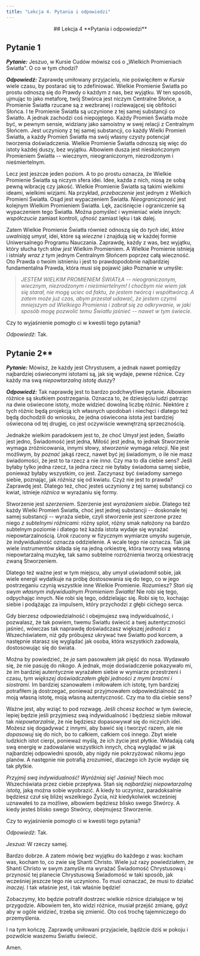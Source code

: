 ```yaml
---
title: "Lekcja 4. Pytania i odpowiedzi"
---
```


<div markdown="1" align="center"> 
## Lekcja 4
**Pytania i odpowiedzi**

</div>

## Pytanie 1

***Pytanie:*** Jeszuo, w Kursie Cudów mówisz coś o „Wielkich Promieniach Światła". O co w tym chodzi?

***Odpowiedź:*** Zaprawdę umiłowany przyjacielu, nie poświęciłem w *Kursie* wiele czasu, by postarać się to zdefiniować. Wielkie Promienie Światła po prostu odnoszą się do Prawdy o każdym z nas, bez wyjątku. W ten sposób, ujmując to jako metaforę, twój Stwórca jest niczym Centralne Słońce, a  Promienie Światła rzucane są z wezbranej i rozlewającej się obfitości Słońca. I te Promienie Światła są uczynione z tej samej substancji co Światło. A jednak zachodzi coś niepojętego. Każdy Promień Światła może być, w pewnym sensie, widziany jako samoistny w swej relacji z Centralnym Słońcem. Jest uczyniony z tej samej substancji, co każdy Wielki Promień Światła, a każdy Promień Światła ma swój własny czysty potencjał tworzenia doświadczenia. Wielkie Promienie Światła odnoszą się więc do istoty każdej duszy, bez wyjątku. Albowiem dusza jest nieskończonym Promieniem Światła -- wiecznym, nieograniczonym, niezrodzonym i nieśmiertelnym. 

Lecz jest jeszcze jeden poziom. A to po prostu oznacza, że Wielkie Promienie Światła są niczym sfera idei. Idee, każda z nich, niosą ze sobą pewną wibrację czy jakość. Wielkie Promienie Światła są takimi wielkimi ideami, wielkimi wizjami. Na przykład, *przebaczenie* jest jednym z Wielkich Promieni Światła. Osąd jest wypaczeniem Światła. *Nieograniczoność* jest kolejnym Wielkim Promieniem Światła. Lęk, zaciśnięcie i ograniczenie są wypaczeniem tego Światła. Można pomyśleć i wymieniać wiele innych: *współczucie* zamiast kontroli, *ufność* zamiast lęku i tak dalej. 

Zatem Wielkie Promienie Światła również odnoszą się do *tych idei, które uwalniają umysł*, idei, które są *wieczne* i znajdują się w każdej formie Uniwersalnego Programu Nauczania. Zaprawdę, każdy z was, bez wyjątku, który słucha tych słów *jest* Wielkim Promieniem. A Wielkie Promienie istnieją i istniały *wraz* *z* tym jednym Centralnym Słońcem poprzez całą wieczność. Oto Prawda o twoim istnieniu i jest to prawdopodobnie najbardziej fundamentalna Prawda, która musi się pojawić jako Poznanie w umyśle:

>*JESTEM WIELKIM PROMIENIEM ŚWIATŁA -- nieograniczonym, wiecznym, niezrodzonym i nieśmiertelnym! I choćbym nie wiem jak się starał, nie mogę uciec od faktu, że jestem twórcą i współtwórcą. A zatem może już czas, abym przestał udawać, że jestem czymś mniejszym od Wielkiego Promienia i zabrał się za odkrywanie, w jaki sposób mogę pozwolić temu Światłu jaśnieć -- nawet w tym świecie.*

Czy to wyjaśnienie pomogło ci w kwestii tego pytania?

*Odpowiedź*: Tak.

## Pytanie 2**

***Pytanie:*** Mówisz, że każdy jest Chrystusem, a jednak nawet pomiędzy najbardziej oświeconymi istotami są, jak się wydaje, pewne różnice. Czy każdy ma swą *niepowtarzalną istotę duszy*?

***Odpowiedź:*** Tak naprawdę jest to bardzo podchwytliwe pytanie. Albowiem różnice są skutkiem postrzegania. Oznacza to, że dziesięciu ludzi patrząc na dwie oświecone istoty, może widzieć dowolną liczbę różnic. Niektóre z tych różnic będą projekcją ich własnych upodobań i niechęci i dlatego też będą dochodzili do wniosku, że jedna oświecona istota jest bardziej oświecona od tej drugiej, co jest oczywiście wewnętrzną sprzecznością.

Jednakże wielkim paradoksem jest to, że choć Umysł jest jeden, Światło jest jedno, Świadomość jest jedna, Miłość jest jedna, to jednak Stworzenie wymaga zróżnicowania, innymi słowy, *stworzenie* wymaga *relacji*. Nie jest możliwym, by *poznać* jakąś rzecz, nawet być jej świadomym, o ile nie masz świadomości, że jest to ta rzecz a nie *inna*. Czy ma to dla ciebie sens? Jeśli byłaby tylko jedna rzecz, ta jedna rzecz nie byłaby świadoma samej siebie, ponieważ byłaby wszystkim, co jest. Zaczynasz być świadomy samego siebie, poznając, jak *różnisz* się od kwiatu. Czyż nie jest to prawda? Zaprawdę jest. Dlatego też, choć jesteś uczyniony z tej samej substancji co kwiat, istnieje *różnica* w wyrażaniu się formy.

Stworzenie jest *szerzeniem*. Szerzenie jest *wyrażaniem siebie*. Dlatego też każdy Wielki Promień Światła, choć jest jednej substancji -- doskonale tej samej substancji -- wyraża siebie, czyli stworzenie jest szerzone przez niego *z subtelnymi różnicami:* różny splot, różny smak nałożony na bardzo subtelnym poziomie i dlatego też każda istota wydaje się wyrażać niepowtarzalnością. *Urok* rzucony w fizycznym wymiarze umysłu sugeruje, że indywidualność oznacza oddzielenie. A wcale tego nie oznacza. Tak jak wiele instrumentów składa się na jedną orkiestrę, która tworzy swą własną niepowtarzalną muzykę, tak samo subtelne rozróżnienia tworzą orkiestrację zwaną Stworzeniem. 

Dlatego też ważne jest w tym miejscu, aby umysł uświadomił sobie, jak wiele energii wydatkuje na próbę dostosowania się do tego, co w jego postrzeganiu czynią wszystkie inne Wielkie Promienie. Rozumiesz? *Stań się swym własnym indywidualnym Promieniem Światła!* Nie robi się tego, odpychając innych. Nie robi się tego, oddzielając się. Robi się to, kochając siebie i podążając za impulsem, który przychodzi z głębi cichego serca.

Gdy bierzesz odpowiedzialność i obejmujesz swą indywidualność, i pozwalasz, że tak powiem, twemu Światłu świecić a twej autentyczności jaśnieć, wówczas tak naprawdę doświadczasz większej *jedności* z Wszechświatem, niż gdy próbujesz ukrywać twe Światło pod korcem, a następnie starasz się wyglądać jak osoba, która wszystkich zadowala, dostosowując się do świata. 

Można by powiedzieć, że *ja* sam pasowałem jak pięść do nosa. Wydawało się, że nie pasuję do *nikogo*. A jednak, moje doświadczenie pokazywało mi, że im bardziej autentycznie wyrażałem siebie w wymiarze przestrzeni i czasu, t*ym większej doświadczałem głębi jedności z mymi braćmi i siostrami*. Im bardziej szanowałem i miłowałem ich istotę, tym bardziej potrafiłem ją dostrzegać, ponieważ przyjmowałem odpowiedzialność za moją własną istotę, moją własną autentyczność. Czy ma to dla ciebie sens?

Ważne jest, aby wziąć to pod rozwagę. Jeśli chcesz *kochać* w tym świecie, lepiej będzie jeśli przyjmiesz swą indywidualność i będziesz siebie miłował tak *niepowtarzalnie*, że nie będziesz dopasowywał się do niczyich idei. Możesz się dogadywać z innymi, aby bawić się i tworzyć razem, ale nie *dopasowuj* się do nich, bo to całkiem, całkiem coś innego. Zbyt wiele ludzkich istot cierpi, ponieważ myślą, że ich życie jest płytkie. Wkładają całą swą energię w zadowalanie wszystkich innych, chcą wyglądać w jak najbardziej odpowiedni sposób, aby nigdy nie pokrzyżować nikomu jego planów. A następnie nie potrafią zrozumieć, dlaczego ich życie wydaje się tak płytkie.

*Przyjmij swą indywidualność! Wyróżniaj się! Jaśniej!* Niech moc Wszechświata przez ciebie przepływa. Stań się *najbardziej niepowtarzalną istotą*, jaką można sobie wyobrazić. A kiedy to uczynisz, paradoksalnie będziesz czuł się bliżej wszelkiego Życia, niż kiedykolwiek wcześniej uznawałeś to za możliwe, albowiem będziesz blisko swego Stwórcy. A kiedy jesteś blisko swego Stwórcy, obejmujesz Stworzenie. 

Czy to wyjaśnienie pomogło ci w kwestii tego pytania?

*Odpowiedź*: Tak.

*Jeszua*: W rzeczy samej. 

Bardzo dobrze. A zatem mówię bez wyjątku do każdego z was: kocham was, kocham to, co zwie się Shanti Christo. Wiele już razy powiedziałem, że Shanti Christo w swym zamyśle ma wyrażać Świadomość Chrystusową i przynosić tej planecie Chrystusową Świadomość w taki sposób, jak wcześniej jeszcze tego nie uczyniono. To musi oznaczać, że musi to działać *inaczej*. I tak właśnie jest, i tak właśnie będzie!

Zobaczymy, kto będzie potrafił dostrzec wielkie różnice działające w tej przygodzie. Albowiem ten, kto widzi różnice, musiał przejść zmianę, gdyż aby w ogóle widzieć, trzeba się zmienić. Oto coś trochę tajemniczego do przemyślenia.

I na tym kończę. Zaprawdę umiłowani przyjaciele, bądźcie dziś w pokoju i pozwólcie waszemu Światłu świecić.

Amen.

